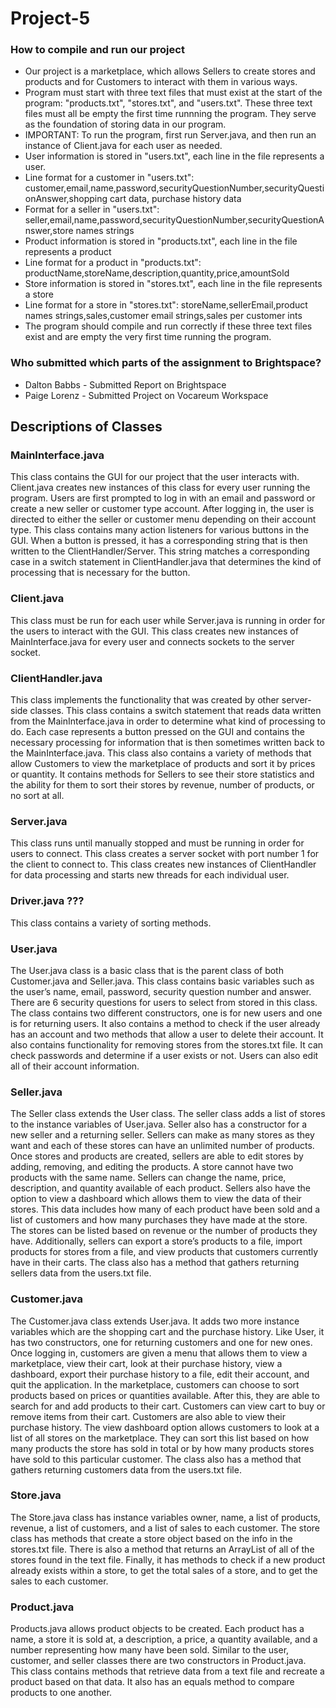 # Project-5
### How to compile and run our project
- Our project is a marketplace, which allows Sellers to create stores and products and for Customers to interact with them in various ways.
- Program must start with three text files that must exist at the start of the program: "products.txt", "stores.txt", and "users.txt". These three text files must all be empty the first time runnning the program. They serve as the foundation of storing data in our program.
- IMPORTANT: To run the program, first run Server.java, and then run an instance of Client.java for each user as needed.
- User information is stored in "users.txt", each line in the file represents a user.
- Line format for a customer in "users.txt": customer,email,name,password,securityQuestionNumber,securityQuestionAnswer,shopping cart data, purchase history data
- Format for a seller in "users.txt": seller,email,name,password,securityQuestionNumber,securityQuestionAnswer,store names strings
- Product information is stored in "products.txt", each line in the file represents a product
- Line format for a product in "products.txt": productName,storeName,description,quantity,price,amountSold
- Store information is stored in "stores.txt", each line in the file represents a store
- Line format for a store in "stores.txt": storeName,sellerEmail,product names strings,sales,customer email strings,sales per customer ints
- The program should compile and run correctly if these three text files exist and are empty the very first time running the program.
### Who submitted which parts of the assignment to Brightspace?
- Dalton Babbs - Submitted Report on Brightspace
- Paige Lorenz - Submitted Project on Vocareum Workspace
## Descriptions of Classes
### MainInterface.java
This class contains the GUI for our project that the user interacts with. Client.java creates new instances of this class for every user running the program. Users are first prompted to log in with an email and password or create a new seller or customer type account. After logging in, the user is directed to either the seller or customer menu depending on their account type. This class contains many action listeners for various buttons in the GUI. When a button is pressed, it has a corresponding string that is then written to the ClientHandler/Server. This string matches a corresponding case in a switch statement in ClientHandler.java that determines the kind of processing that is necessary for the button.
### Client.java
This class must be run for each user while Server.java is running in order for the users to interact with the GUI. This class creates new instances of MainInterface.java for every user and connects sockets to the server socket.
### ClientHandler.java
This class implements the functionality that was created by other server-side classes. This class contains a switch statement that reads data written from the MainInterface.java in order to determine what kind of processing to do. Each case represents a button pressed on the GUI and contains the necessary processing for information that is then sometimes written back to the MainInterface.java. This class also contains a variety of methods that allow Customers to view the marketplace of products and sort it by prices or quantity. It contains methods for Sellers to see their store statistics and the ability for them to sort their stores by revenue, number of products, or no sort at all.
### Server.java
This class runs until manually stopped and must be running in order for users to connect. This class creates a server socket with port number 1 for the client to connect to. This class creates new instances of ClientHandler for data processing and starts new threads for each individual user.
### Driver.java ???
This class contains a variety of sorting methods.
### User.java
The User.java class is a basic class that is the parent class of both Customer.java and Seller.java. This class contains basic variables such as the user’s name, email, password, security question number and answer. There are 6 security questions for users to select from stored in this class. The class contains two different constructors, one is for new users and one is for returning users. It also contains a method to check if the user already has an account and two methods that allow a user to delete their account. It also contains functionality for removing stores from the stores.txt file. It can check passwords and determine if a user exists or not. Users can also edit all of their account information.
### Seller.java
The Seller class extends the User class. The seller class adds a list of stores to the instance variables of User.java. Seller also has a constructor for a new seller and a returning seller. Sellers can make as many stores as they want and each of these stores can have an unlimited number of products. Once stores and products are created, sellers are able to edit stores by adding, removing, and editing the products. A store cannot have two products with the same name. Sellers can change the name, price, description, and quantity available of each product. Sellers also have the option to view a dashboard which allows them to view the data of their stores. This data includes how many of each product have been sold and a list of customers and how many purchases they have made at the store. The stores can be listed based on revenue or the number of products they have. Additionally, sellers can export a store’s products to a file, import products for stores from a file, and view products that customers currently have in their carts. The class also has a method that gathers returning sellers data from the users.txt file.
### Customer.java
The Customer.java class extends User.java. It adds two more instance variables which are the shopping cart and the purchase history. Like User, it has two constructors, one for returning customers and one for new ones. Once logging in, customers are given a menu that allows them to view a marketplace, view their cart, look at their purchase history, view a dashboard, export their purchase history to a file, edit their account, and quit the application. In the marketplace, customers can choose to sort products based on prices or quantities available. After this, they are able to search for and add products to their cart. Customers can view cart to buy or remove items from their cart. Customers are also able to view their purchase history. The view dashboard option allows customers to look at a list of all stores on the marketplace. They can sort this list based on how many products the store has sold in total or by how many products stores have sold to this particular customer. The class also has a method that gathers returning customers data from the users.txt file.
### Store.java
The Store.java class has instance variables owner, name, a list of products, revenue, a list of customers, and a list of sales to each customer. The store class has methods that create a store object based on the info in the stores.txt file. There is also a method that returns an ArrayList of all of the stores found in the text file. Finally, it has methods to check if a new product already exists within a store, to get the total sales of a store, and to get the sales to each customer.
### Product.java
Products.java allows product objects to be created. Each product has a name, a store it is sold at, a description, a price, a quantity available, and a number representing how many have been sold. Similar to the user, customer, and seller classes there are two constructors in Product.java. This class contains methods that retrieve data from a text file and recreate a product based on that data. It also has an equals method to compare products to one another.
